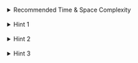 <br>
<details class="hint-accordion">  
    <summary>Recommended Time & Space Complexity</summary>
    <p>
    You should aim for a solution as good or better than <code>O(n + (m * k))</code> time and <code>O(n)</code> space, where <code>n</code> is the number of cities, <code>m</code> is the number of flights, and <code>k</code> is the number of stops.
    </p>
</details>

<br>
<details class="hint-accordion">  
    <summary>Hint 1</summary>
    <p>
    Consider this as a graph problem where the cities are nodes and the flights are edges connecting two cities, with the ticket cost as the edge weight. Can you think of a shortest path algorithm to solve the problem? Perhaps a better algorithm than Dijkstra's that can intuitively handle the <code>k</code> stops condition.  
    </p>
</details>

<br>
<details class="hint-accordion">  
    <summary>Hint 2</summary>
    <p>
    We can use the Bellman-Ford algorithm. Initialize a <code>prices</code> array of size <code>n</code> with <code>Infinity</code>, setting <code>prices[source] = 0</code>. These values describe the cost to reach a city from the source city. Iterate <code>(k + 1)</code> times (stops are 0-indexed), updating the cost to each city by extending paths from cities with valid costs. We only update the cost for a city if it is less than the previous cost. How would you implement this?
    </p>
</details>

<br>
<details class="hint-accordion">  
    <summary>Hint 3</summary>
    <p>
    At each level of iteration, we go through the given flights and use them to update the price array with the minimum costs compared to the previous level. We use a temporary prices array at each level to store the updated costs. After completing all levels, we return the result stored in <code>prices[dst]</code>. If that value is <code>Infinity</code>, we return <code>-1</code> instead.
    </p>
</details>